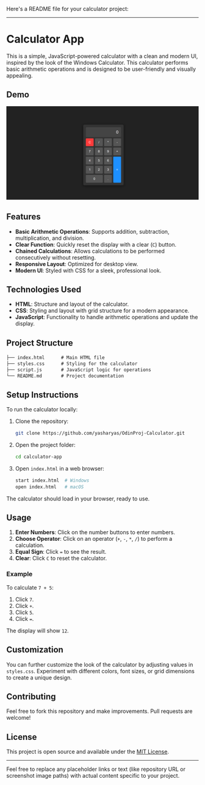Here's a README file for your calculator project:

---

# Calculator App

This is a simple, JavaScript-powered calculator with a clean and modern UI, inspired by the look of the Windows Calculator. This calculator performs basic arithmetic operations and is designed to be user-friendly and visually appealing.

## Demo

![Calculator Demo](image.png)

## Features

- **Basic Arithmetic Operations**: Supports addition, subtraction, multiplication, and division.
- **Clear Function**: Quickly reset the display with a clear (`C`) button.
- **Chained Calculations**: Allows calculations to be performed consecutively without resetting.
- **Responsive Layout**: Optimized for desktop view.
- **Modern UI**: Styled with CSS for a sleek, professional look.

## Technologies Used

- **HTML**: Structure and layout of the calculator.
- **CSS**: Styling and layout with grid structure for a modern appearance.
- **JavaScript**: Functionality to handle arithmetic operations and update the display.

## Project Structure

```plaintext
├── index.html      # Main HTML file
├── styles.css      # Styling for the calculator
├── script.js       # JavaScript logic for operations
└── README.md       # Project documentation
```

## Setup Instructions

To run the calculator locally:

1. Clone the repository:
   ```bash
   git clone https://github.com/yasharyas/OdinProj-Calculator.git
   ```
2. Open the project folder:

   ```bash
   cd calculator-app
   ```

3. Open `index.html` in a web browser:
   ```bash
   start index.html  # Windows
   open index.html   # macOS
   ```

The calculator should load in your browser, ready to use.

## Usage

1. **Enter Numbers**: Click on the number buttons to enter numbers.
2. **Choose Operator**: Click on an operator (`+`, `-`, `*`, `/`) to perform a calculation.
3. **Equal Sign**: Click `=` to see the result.
4. **Clear**: Click `C` to reset the calculator.

### Example

To calculate `7 + 5`:

1. Click `7`.
2. Click `+`.
3. Click `5`.
4. Click `=`.

The display will show `12`.

## Customization

You can further customize the look of the calculator by adjusting values in `styles.css`. Experiment with different colors, font sizes, or grid dimensions to create a unique design.

## Contributing

Feel free to fork this repository and make improvements. Pull requests are welcome!

## License

This project is open source and available under the [MIT License](LICENSE).

---

Feel free to replace any placeholder links or text (like repository URL or screenshot image paths) with actual content specific to your project.
